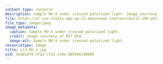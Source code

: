 ```yaml
---
content_type: resource
description: Sample MU-4 under crossed polarized light. Image courtesy of MIT OCW.
file: https://ol-ocw-studio-app-qa.s3.amazonaws.com/courses/12-109-petrology-fall-2005/5eab1ef05fa2c722cc8e5859e6148b0d_L13_MU_4.jpg
file_type: image/jpeg
image_metadata:
  caption: Sample MU-4 under crossed polarized light.
  credit: Image courtesy of MIT OCW.
  image-alt: Sample MU-4 under crossed polarized light.
resourcetype: Image
title: L13_MU_4.jpg
uid: 5eab1ef0-5fa2-c722-cc8e-5859e6148b0d
---
```

